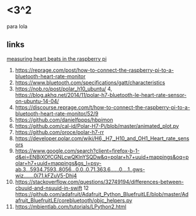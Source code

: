 # <3^2
para lola



## links
[measuring heart beats in the raspberry pi](https://tutorials-raspberrypi.com/raspberry-pi-heartbeat-pulse-measuring/)

 1. https://reprage.com/post/how-to-connect-the-raspberry-pi-to-a-bluetooth-heart-rate-monitor
 2. https://www.bluetooth.com/specifications/gatt/characteristics
 3. https://nob.ro/post/polar_h10_ubuntu/
 4, https://blog.akhq.net/2014/11/polar-h7-bluetooth-le-heart-rate-sensor-on-ubuntu-14-04/
 5. https://discourse.reprage.com/t/how-to-connect-the-raspberry-pi-to-a-bluetooth-heart-rate-monitor/52/9
 6. https://github.com/danielfppps/hbpimon
 7. https://github.com/cal-id/Polar-H7-Pi/blob/master/animated_plot.py
 8. https://github.com/oroce/polar-h7-rr
 9. https://developer.polar.com/wiki/H6,_H7,_H10_and_OH1_Heart_rate_sensors
 10. https://www.google.com/search?client=firefox-b-1-d&ei=ENBjXOfCGNLcwQKlnYSQDw&q=polar+h7+uuid+mappings&oq=polar+h7+uuid+mappings&gs_l=psy-ab.3...5934.7593..8056...0.0..0.71.363.6......0....1..gws-wiz.......0i71.kFZuV5-Dhj4
 11. https://stackoverflow.com/questions/32749194/differences-between-cbuuid-and-nsuuid-in-swift
 12 https://github.com/adafruit/Adafruit_Python_BluefruitLE/blob/master/Adafruit_BluefruitLE/corebluetooth/objc_helpers.py
 13. https://mbientlab.com/tutorials/LPython2.html
